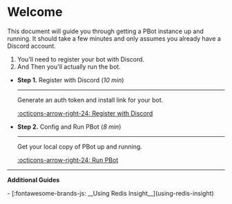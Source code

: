 # Welcome

This document will guide you through getting a PBot instance up and running. It should take a few minutes and only assumes you already have a Discord account.

1. You'll need to register your bot with Discord.
1. And Then you'll actually run the bot.


<div class="grid cards" markdown>

-   __Step 1.__ Register with Discord (_10 min_)

    ---

	Generate an auth token and install link for your bot.

    [:octicons-arrow-right-24: Register with Discord](register-with-discord)

-   __Step 2.__ Config and Run PBot (_8 min_)

    ---

	Get your local copy of PBot up and running.

    [:octicons-arrow-right-24: Run PBot](running-pbot)
</div>

------

__Additional Guides__

<div class="grid cards" markdown>
- [:fontawesome-brands-js: __Using Redis Insight__](using-redis-insight)
</div>
